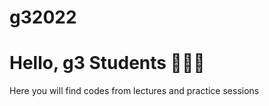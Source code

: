 # g32022

<h1> Hello, g3 Students 🙋🏻‍♂️</h1>
Here you will find codes from lectures and practice sessions
